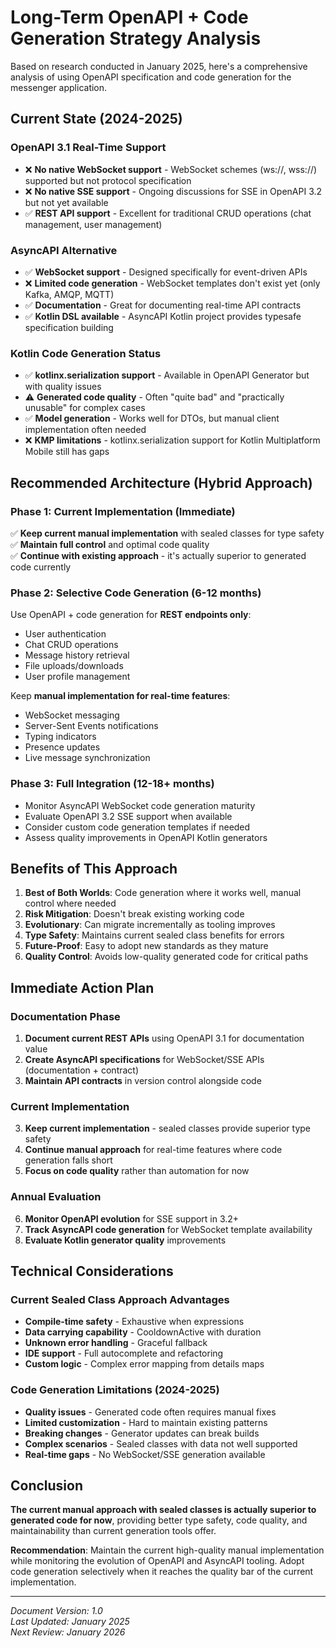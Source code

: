 # Long-Term OpenAPI + Code Generation Strategy Analysis

Based on research conducted in January 2025, here's a comprehensive analysis of using OpenAPI specification and code generation for the messenger application.

## Current State (2024-2025)

### OpenAPI 3.1 Real-Time Support

- ❌ **No native WebSocket support** - WebSocket schemes (ws://, wss://) supported but not protocol specification
- ❌ **No native SSE support** - Ongoing discussions for SSE in OpenAPI 3.2 but not yet available
- ✅ **REST API support** - Excellent for traditional CRUD operations (chat management, user management)

### AsyncAPI Alternative

- ✅ **WebSocket support** - Designed specifically for event-driven APIs
- ❌ **Limited code generation** - WebSocket templates don't exist yet (only Kafka, AMQP, MQTT)
- ✅ **Documentation** - Great for documenting real-time API contracts
- ✅ **Kotlin DSL available** - AsyncAPI Kotlin project provides typesafe specification building

### Kotlin Code Generation Status

- ✅ **kotlinx.serialization support** - Available in OpenAPI Generator but with quality issues
- ⚠️ **Generated code quality** - Often "quite bad" and "practically unusable" for complex cases
- ✅ **Model generation** - Works well for DTOs, but manual client implementation often needed
- ❌ **KMP limitations** - kotlinx.serialization support for Kotlin Multiplatform Mobile still has gaps

## Recommended Architecture (Hybrid Approach)

### Phase 1: Current Implementation (Immediate)

✅ **Keep current manual implementation** with sealed classes for type safety  
✅ **Maintain full control** and optimal code quality  
✅ **Continue with existing approach** - it's actually superior to generated code currently

### Phase 2: Selective Code Generation (6-12 months)

Use OpenAPI + code generation for **REST endpoints only**:
- User authentication
- Chat CRUD operations  
- Message history retrieval
- File uploads/downloads
- User profile management

Keep **manual implementation for real-time features**:
- WebSocket messaging
- Server-Sent Events notifications
- Typing indicators
- Presence updates
- Live message synchronization

### Phase 3: Full Integration (12-18+ months)

- Monitor AsyncAPI WebSocket code generation maturity
- Evaluate OpenAPI 3.2 SSE support when available
- Consider custom code generation templates if needed
- Assess quality improvements in OpenAPI Kotlin generators

## Benefits of This Approach

1. **Best of Both Worlds**: Code generation where it works well, manual control where needed
2. **Risk Mitigation**: Doesn't break existing working code
3. **Evolutionary**: Can migrate incrementally as tooling improves
4. **Type Safety**: Maintains current sealed class benefits for errors
5. **Future-Proof**: Easy to adopt new standards as they mature
6. **Quality Control**: Avoids low-quality generated code for critical paths

## Immediate Action Plan

### Documentation Phase
1. **Document current REST APIs** using OpenAPI 3.1 for documentation value
2. **Create AsyncAPI specifications** for WebSocket/SSE APIs (documentation + contract)
3. **Maintain API contracts** in version control alongside code

### Current Implementation
3. **Keep current implementation** - sealed classes provide superior type safety
4. **Continue manual approach** for real-time features where code generation falls short
5. **Focus on code quality** rather than automation for now

### Annual Evaluation
6. **Monitor OpenAPI evolution** for SSE support in 3.2+
7. **Track AsyncAPI code generation** for WebSocket template availability
8. **Evaluate Kotlin generator quality** improvements

## Technical Considerations

### Current Sealed Class Approach Advantages
- **Compile-time safety** - Exhaustive when expressions
- **Data carrying capability** - CooldownActive with duration
- **Unknown error handling** - Graceful fallback
- **IDE support** - Full autocomplete and refactoring
- **Custom logic** - Complex error mapping from details maps

### Code Generation Limitations (2024-2025)
- **Quality issues** - Generated code often requires manual fixes
- **Limited customization** - Hard to maintain existing patterns
- **Breaking changes** - Generator updates can break builds
- **Complex scenarios** - Sealed classes with data not well supported
- **Real-time gaps** - No WebSocket/SSE generation available

## Conclusion

**The current manual approach with sealed classes is actually superior to generated code for now**, providing better type safety, code quality, and maintainability than current generation tools offer.

**Recommendation**: Maintain the current high-quality manual implementation while monitoring the evolution of OpenAPI and AsyncAPI tooling. Adopt code generation selectively when it reaches the quality bar of the current implementation.

---

*Document Version: 1.0*  
*Last Updated: January 2025*  
*Next Review: January 2026*